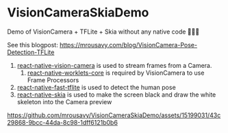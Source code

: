# VisionCameraSkiaDemo

Demo of VisionCamera + TFLite + Skia without any native code 🤯🕺🏼

See this blogpost: https://mrousavy.com/blog/VisionCamera-Pose-Detection-TFLite

1. [react-native-vision-camera](https://github.com/mrousavy/react-native-vision-camera) is used to stream frames from a Camera.
   1. [react-native-worklets-core](https://github.com/margelo/react-native-worklets-core) is required by VisionCamera to use Frame Processors
2. [react-native-fast-tflite](https://github.com/mrousavy/react-native-fast-tflite) is used to detect the human pose
3. [react-native-skia](https://github.com/Shopify/react-native-skia) is used to make the screen black and draw the white skeleton into the Camera preview

https://github.com/mrousavy/VisionCameraSkiaDemo/assets/15199031/43c29868-9bcc-44da-8c98-1dff6121b0b6

